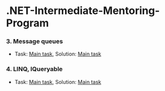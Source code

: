 # .NET-Intermediate-Mentoring-Program

### 3. Message queues
   
   * Task: [Main task]( https://github.com/UltramarineDev/.NET-Intermediate-Mentoring-Program/blob/main/3.Message%20queues/Task.pdf ), Solution: [Main task](https://github.com/UltramarineDev/.NET-Intermediate-Mentoring-Program/tree/main/3.Message%20queues/InputServiceCentralizationSystem)

### 4. LINQ, IQueryable
   
   * Task: [Main task]( https://github.com/UltramarineDev/.NET-Intermediate-Mentoring-Program/blob/main/4.LINQ-IQueryable/Task.pdf), Solution: [Main task]()
